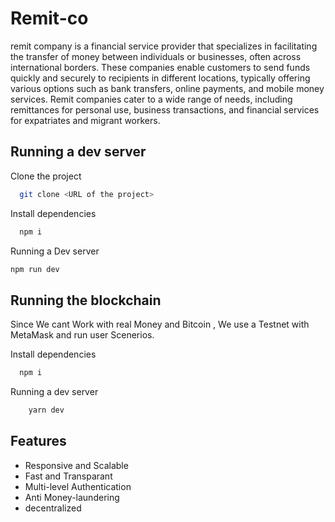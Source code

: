 
# Remit-co

 remit company is a financial service provider that specializes in facilitating the transfer of money between individuals or businesses, often across international borders. These companies enable customers to send funds quickly and securely to recipients in different locations, typically offering various options such as bank transfers, online payments, and mobile money services. Remit companies cater to a wide range of needs, including remittances for personal use, business transactions, and financial services for expatriates and migrant workers.


## Running a dev server

Clone the project

```bash
  git clone <URL of the project>
```
Install dependencies

```bash
  npm i
```
Running a Dev server

```bash
npm run dev
```


## Running the blockchain

Since We cant Work with real Money and Bitcoin , We use a Testnet with MetaMask and run user Scenerios.





Install dependencies
```bash
  npm i 
```
Running a dev server
```bash
    yarn dev
```    

## Features

- Responsive and Scalable
- Fast and Transparant
- Multi-level Authentication
- Anti Money-laundering
- decentralized

